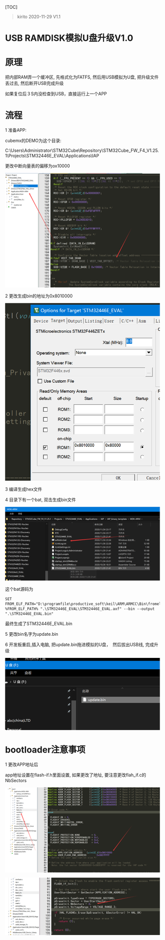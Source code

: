 

[TOC]

>
>
>kirito 2020-11-29 V1.1

# USB RAMDISK模拟U盘升级V1.0



# 原理

把内部RAM弄一个缓冲区, 先格式化为FATFS, 然后用USB模拟为U盘, 把升级文件丢过去, 然后断开USB完成升级

如果复位后３S内没检查到USB，直接运行上一个APP

# 流程

1 准备APP:

cubemx的DEMO为这个目录:

C:\Users\Administrator\STM32Cube\Repository\STM32Cube_FW_F4_V1.25.1\Projects\STM32446E_EVAL\Applications\IAP

更改中断向量表的偏移为ox10000

![image-20201129214606480](readme.assets/image-20201129214606480.png)

2 更改生成bin的地址为0x8010000

![image-20201129214703862](readme.assets/image-20201129214703862.png)

3 编译生成hex文件

4 目录下有一个bat, 双击生成bin文件

![image-20201129214804493](readme.assets/image-20201129214804493.png)

这个bat源码为

```
SET FROM_ELF_PATH="D:\programfile\productive_soft\keil\ARM\ARMCC\Bin\fromelf.exe"
%FROM_ELF_PATH% ".\STM32446E_EVAL\STM32446E_EVAL.axf" --bin --output ".\STM32446E_EVAL.bin"
```



最终生成了STM32446E_EVAL.bin

5 更改bin名字为update.bin

6 开发板重启,插入电脑, 把update.bin拖进模拟的U盘，　然后拔出USB线, 完成升级

![image-20201129215006146](readme.assets/image-20201129215006146.png)

# bootloader注意事项

1 更改APP地址后

app地址设置在flash-if.h里面设置, 如果更改了地址, 要注意更改flah_if.c的NbSectors

![image-20201129215130492](readme.assets/image-20201129215130492.png)

![image-20201129215222275](readme.assets/image-20201129215222275.png)

